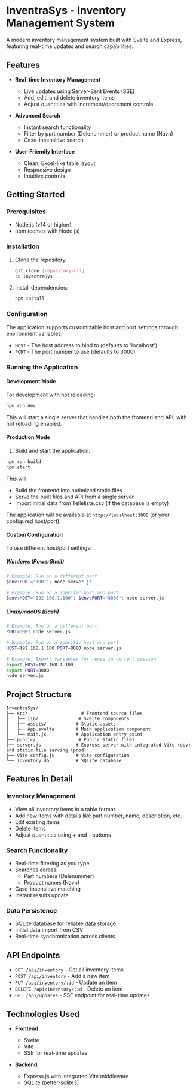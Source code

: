 # InventraSys - Inventory Management System

A modern inventory management system built with Svelte and Express, featuring real-time updates and search capabilities.

## Features

- **Real-time Inventory Management**
  - Live updates using Server-Sent Events (SSE)
  - Add, edit, and delete inventory items
  - Adjust quantities with increment/decrement controls

- **Advanced Search**
  - Instant search functionality
  - Filter by part number (Delenummer) or product name (Navn)
  - Case-insensitive search

- **User-Friendly Interface**
  - Clean, Excel-like table layout
  - Responsive design
  - Intuitive controls

## Getting Started

### Prerequisites

- Node.js (v14 or higher)
- npm (comes with Node.js)

### Installation

1. Clone the repository:
   ```bash
   git clone [repository-url]
   cd InventraSys
   ```

2. Install dependencies:
   ```bash
   npm install
   ```

### Configuration

The application supports customizable host and port settings through environment variables:

- `HOST` - The host address to bind to (defaults to 'localhost')
- `PORT` - The port number to use (defaults to 3000)

### Running the Application

#### Development Mode

For development with hot reloading:

```bash
npm run dev
```

This will start a single server that handles both the frontend and API, with hot reloading enabled.

#### Production Mode

1. Build and start the application:
```bash
npm run build
npm start
```

This will:
- Build the frontend into optimized static files
- Serve the built files and API from a single server
- Import initial data from Telleliste.csv (if the database is empty)

The application will be available at `http://localhost:3000` (or your configured host/port).

#### Custom Configuration

To use different host/port settings:

##### Windows (PowerShell)
```powershell
# Example: Run on a different port
$env:PORT="3001"; node server.js

# Example: Run on a specific host and port
$env:HOST="192.168.1.100"; $env:PORT="8080"; node server.js
```

##### Linux/macOS (Bash)
```bash
# Example: Run on a different port
PORT=3001 node server.js

# Example: Run on a specific host and port
HOST=192.168.1.100 PORT=8080 node server.js

# Example: Export variables for reuse in current session
export HOST=192.168.1.100
export PORT=8080
node server.js
```


## Project Structure

```
InventraSys/
├── src/                    # Frontend source files
│   ├── lib/               # Svelte components
│   ├── assets/           # Static assets
│   ├── App.svelte        # Main application component
│   └── main.js           # Application entry point
├── public/                # Public static files
├── server.js             # Express server with integrated Vite (dev) and static file serving (prod)
├── vite.config.js        # Vite configuration
└── inventory.db          # SQLite database
```

## Features in Detail

### Inventory Management
- View all inventory items in a table format
- Add new items with details like part number, name, description, etc.
- Edit existing items
- Delete items
- Adjust quantities using + and - buttons

### Search Functionality
- Real-time filtering as you type
- Searches across:
  - Part numbers (Delenummer)
  - Product names (Navn)
- Case-insensitive matching
- Instant results update

### Data Persistence
- SQLite database for reliable data storage
- Initial data import from CSV
- Real-time synchronization across clients

## API Endpoints

- `GET /api/inventory` - Get all inventory items
- `POST /api/inventory` - Add a new item
- `PUT /api/inventory/:id` - Update an item
- `DELETE /api/inventory/:id` - Delete an item
- `GET /api/updates` - SSE endpoint for real-time updates

## Technologies Used

- **Frontend**
  - Svelte
  - Vite
  - SSE for real-time updates

- **Backend**
  - Express.js with integrated Vite middleware
  - SQLite (better-sqlite3)
